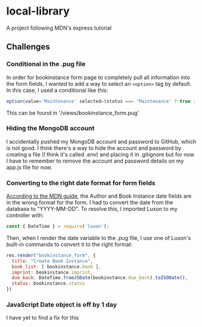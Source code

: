 # local-library
A project following MDN's express tutorial

## Challenges
### Conditional in the .pug file
In order for bookinstance form page to completely pull all information into the form fields, I wanted to add a way to select an `<option>` tag by default. In this case, I used a conditional like this:
```javascript
option(value='Maintenance' selected=(status === 'Maintenance' ? true : false)) Maintenance
```

This can be found in '/views/bookinstance_form.pug'

### Hiding the MongoDB account
I accidentally pushed my MongoDB account and password to GitHub, which is not good. I think there's a way to hide the account and password by creating a file (I think it's called .env) and placing it in .gitignore but for now I have to remember to remove the account and password details on my app.js file for now.

### Converting to the right date format for form fields
[According to the MDN guide](https://developer.mozilla.org/en-US/docs/Learn/Server-side/Express_Nodejs/forms), the Author and Book Instance date fields are in the wrong format for the form. I had to convert the date from the database to "YYYY-MM-DD". To resolve this, I imported Luxon to my controller with:

```javascript
const { DateTime } = require('luxon');
```

Then, when I render the date variable to the .pug file, I use one of Luxon's built-in commands to convert it to the right format:

```javascript
res.render("bookinstance_form", {
  title: "Create Book Instance",
  book_list: [ bookinstance.book ],
  imprint: bookinstance.imprint,
  due_back: DateTime.fromJSDate(bookinstance.due_back).toISODate(),
  status: bookinstance.status
})
```

### JavaScript Date object is off by 1 day
I have yet to find a fix for this


